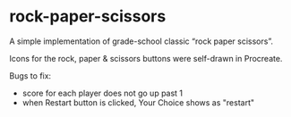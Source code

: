 # rock-paper-scissors
A simple implementation of grade-school classic “rock paper scissors”.

Icons for the rock, paper & scissors buttons were self-drawn in Procreate.

Bugs to fix:
- score for each player does not go up past 1
- when Restart button is clicked, Your Choice shows as "restart"
